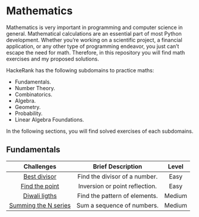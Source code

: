 # Mathematics

Mathematics is very important in programming and computer science in general. Mathematical calculations are an essential part of most Python development. Whether you’re working on a scientific project, a financial application, or any other type of programming endeavor, you just can’t escape the need for math. Therefore, in this repository you will find math exercises and my proposed solutions.

HackeRank has the following subdomains to practice maths:
- Fundamentals.
- Number Theory.
- Combinatorics.
- Algebra.
- Geometry.
- Probability.
- Linear Algebra Foundations.

In the following sections, you will find solved exercises of each subdomains.

## Fundamentals

| Challenges  | Brief Description  | Level |
|:-----:|:-----:|:----:|
| [Best divisor](https://nbviewer.jupyter.org/github/EdinsonLeandro/HackerRank/blob/main/Mathematics/Fundamentals/Best-divisor.ipynb) | Find the divisor of a number. | Easy |
| [Find the point](https://nbviewer.jupyter.org/github/EdinsonLeandro/HackerRank/blob/main/Mathematics/Fundamentals/Find-the-Point.ipynb) |  Inversion or point reflection. | Easy |
| [Diwali ligths](https://nbviewer.jupyter.org/github/EdinsonLeandro/HackerRank/blob/main/Mathematics/Fundamentals/Diwali-ligths.ipynb) | Find the pattern of elements. | Medium |
| [Summing the N series]() | Sum a sequence of numbers. | Medium |
